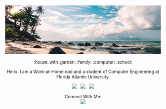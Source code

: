 <p align="center">
    <img src="./img/GithubBG.png">
</p>

<p align="center">
    :house_with_garden: :family: :computer: :school:    
</p>

<p align="center">
    Hello. I am a Work-at-Home dad and a student of Computer Engineering at Florida Atlantic University.    
</p>

<p align="center">
    <a href="https://linuxmint.com/edition.php?id=292" title="Download Linux Mint"><img src="https://img.shields.io/badge/Linux_Mint_20.3-87CF3E?label=Preferred%20OS&style=flat&color=lightgreen&logo=linux-mint&logoColor=green" /></a>&nbsp;&nbsp;
    <a href="https://www.dell.com/en-us/shop/dell-laptops/sc/laptops" title="Dell Laptops"><img src="https://img.shields.io/badge/Dell%20Laptops-007DB8?label=Preferred%20Workstation&style=flat&logo=dell&logoColor=lightblue" /></a>&nbsp;&nbsp;
    <a href="https://www.intel.com/content/www/us/en/products/details/processors/core/i9.html" title="Intel Core i9"><img src="https://img.shields.io/badge/Intel%20Core_i9_-0071C5?label=Powered%20By&style=flat&logo=intel&color=red&logoColor=white" /></a>
</p>

<p align="center">
    Connect With Me:<br><a href="https://www.linkedin.com/in/joelmbrigida/" title="My LinkedIn Profile"><img src="https://img.shields.io/badge/LinkedIn-0077B5?style=flat&logo=linkedin&logoColor=white" /></a>    
</p>